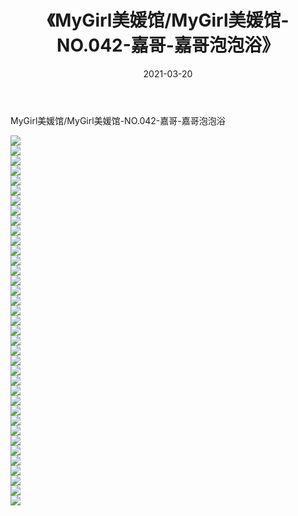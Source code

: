 ﻿---
layout: post
title:  《MyGirl美媛馆/MyGirl美媛馆-NO.042-嘉哥-嘉哥泡泡浴》
date:   2021-03-20
img: http://pic.660000.xyz/1:/网络美图/2021/MyGirl美媛馆/MyGirl美媛馆-NO.042-嘉哥-嘉哥泡泡浴/000.jpg
categories: [美女, 清纯, 唯美]
---

MyGirl美媛馆/MyGirl美媛馆-NO.042-嘉哥-嘉哥泡泡浴

 ![](http://pic.660000.xyz/1:/网络美图/2021/MyGirl美媛馆/MyGirl美媛馆-NO.042-嘉哥-嘉哥泡泡浴/001.jpg) <br>![](http://pic.660000.xyz/1:/网络美图/2021/MyGirl美媛馆/MyGirl美媛馆-NO.042-嘉哥-嘉哥泡泡浴/002.jpg) <br>![](http://pic.660000.xyz/1:/网络美图/2021/MyGirl美媛馆/MyGirl美媛馆-NO.042-嘉哥-嘉哥泡泡浴/003.jpg) <br>![](http://pic.660000.xyz/1:/网络美图/2021/MyGirl美媛馆/MyGirl美媛馆-NO.042-嘉哥-嘉哥泡泡浴/004.jpg) <br>![](http://pic.660000.xyz/1:/网络美图/2021/MyGirl美媛馆/MyGirl美媛馆-NO.042-嘉哥-嘉哥泡泡浴/005.jpg) <br>![](http://pic.660000.xyz/1:/网络美图/2021/MyGirl美媛馆/MyGirl美媛馆-NO.042-嘉哥-嘉哥泡泡浴/006.jpg) <br>![](http://pic.660000.xyz/1:/网络美图/2021/MyGirl美媛馆/MyGirl美媛馆-NO.042-嘉哥-嘉哥泡泡浴/007.jpg) <br>![](http://pic.660000.xyz/1:/网络美图/2021/MyGirl美媛馆/MyGirl美媛馆-NO.042-嘉哥-嘉哥泡泡浴/008.jpg) <br>![](http://pic.660000.xyz/1:/网络美图/2021/MyGirl美媛馆/MyGirl美媛馆-NO.042-嘉哥-嘉哥泡泡浴/009.jpg) <br>![](http://pic.660000.xyz/1:/网络美图/2021/MyGirl美媛馆/MyGirl美媛馆-NO.042-嘉哥-嘉哥泡泡浴/010.jpg) <br>![](http://pic.660000.xyz/1:/网络美图/2021/MyGirl美媛馆/MyGirl美媛馆-NO.042-嘉哥-嘉哥泡泡浴/011.jpg) <br>![](http://pic.660000.xyz/1:/网络美图/2021/MyGirl美媛馆/MyGirl美媛馆-NO.042-嘉哥-嘉哥泡泡浴/012.jpg) <br>![](http://pic.660000.xyz/1:/网络美图/2021/MyGirl美媛馆/MyGirl美媛馆-NO.042-嘉哥-嘉哥泡泡浴/013.jpg) <br>![](http://pic.660000.xyz/1:/网络美图/2021/MyGirl美媛馆/MyGirl美媛馆-NO.042-嘉哥-嘉哥泡泡浴/014.jpg) <br>![](http://pic.660000.xyz/1:/网络美图/2021/MyGirl美媛馆/MyGirl美媛馆-NO.042-嘉哥-嘉哥泡泡浴/015.jpg) <br>![](http://pic.660000.xyz/1:/网络美图/2021/MyGirl美媛馆/MyGirl美媛馆-NO.042-嘉哥-嘉哥泡泡浴/016.jpg) <br>![](http://pic.660000.xyz/1:/网络美图/2021/MyGirl美媛馆/MyGirl美媛馆-NO.042-嘉哥-嘉哥泡泡浴/017.jpg) <br>![](http://pic.660000.xyz/1:/网络美图/2021/MyGirl美媛馆/MyGirl美媛馆-NO.042-嘉哥-嘉哥泡泡浴/018.jpg) <br>![](http://pic.660000.xyz/1:/网络美图/2021/MyGirl美媛馆/MyGirl美媛馆-NO.042-嘉哥-嘉哥泡泡浴/019.jpg) <br>![](http://pic.660000.xyz/1:/网络美图/2021/MyGirl美媛馆/MyGirl美媛馆-NO.042-嘉哥-嘉哥泡泡浴/020.jpg) <br>![](http://pic.660000.xyz/1:/网络美图/2021/MyGirl美媛馆/MyGirl美媛馆-NO.042-嘉哥-嘉哥泡泡浴/021.jpg) <br>![](http://pic.660000.xyz/1:/网络美图/2021/MyGirl美媛馆/MyGirl美媛馆-NO.042-嘉哥-嘉哥泡泡浴/022.jpg) <br>![](http://pic.660000.xyz/1:/网络美图/2021/MyGirl美媛馆/MyGirl美媛馆-NO.042-嘉哥-嘉哥泡泡浴/023.jpg) <br>![](http://pic.660000.xyz/1:/网络美图/2021/MyGirl美媛馆/MyGirl美媛馆-NO.042-嘉哥-嘉哥泡泡浴/024.jpg) <br>![](http://pic.660000.xyz/1:/网络美图/2021/MyGirl美媛馆/MyGirl美媛馆-NO.042-嘉哥-嘉哥泡泡浴/025.jpg) <br>![](http://pic.660000.xyz/1:/网络美图/2021/MyGirl美媛馆/MyGirl美媛馆-NO.042-嘉哥-嘉哥泡泡浴/026.jpg) <br>![](http://pic.660000.xyz/1:/网络美图/2021/MyGirl美媛馆/MyGirl美媛馆-NO.042-嘉哥-嘉哥泡泡浴/027.jpg) <br>![](http://pic.660000.xyz/1:/网络美图/2021/MyGirl美媛馆/MyGirl美媛馆-NO.042-嘉哥-嘉哥泡泡浴/028.jpg) <br>![](http://pic.660000.xyz/1:/网络美图/2021/MyGirl美媛馆/MyGirl美媛馆-NO.042-嘉哥-嘉哥泡泡浴/029.jpg) <br>![](http://pic.660000.xyz/1:/网络美图/2021/MyGirl美媛馆/MyGirl美媛馆-NO.042-嘉哥-嘉哥泡泡浴/030.jpg) <br>![](http://pic.660000.xyz/1:/网络美图/2021/MyGirl美媛馆/MyGirl美媛馆-NO.042-嘉哥-嘉哥泡泡浴/031.jpg) <br>![](http://pic.660000.xyz/1:/网络美图/2021/MyGirl美媛馆/MyGirl美媛馆-NO.042-嘉哥-嘉哥泡泡浴/032.jpg) <br>![](http://pic.660000.xyz/1:/网络美图/2021/MyGirl美媛馆/MyGirl美媛馆-NO.042-嘉哥-嘉哥泡泡浴/033.jpg) <br>![](http://pic.660000.xyz/1:/网络美图/2021/MyGirl美媛馆/MyGirl美媛馆-NO.042-嘉哥-嘉哥泡泡浴/034.jpg) <br>![](http://pic.660000.xyz/1:/网络美图/2021/MyGirl美媛馆/MyGirl美媛馆-NO.042-嘉哥-嘉哥泡泡浴/035.jpg) <br>![](http://pic.660000.xyz/1:/网络美图/2021/MyGirl美媛馆/MyGirl美媛馆-NO.042-嘉哥-嘉哥泡泡浴/036.jpg) <br>![](http://pic.660000.xyz/1:/网络美图/2021/MyGirl美媛馆/MyGirl美媛馆-NO.042-嘉哥-嘉哥泡泡浴/037.jpg) <br>
